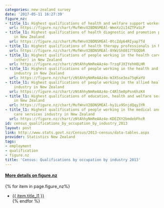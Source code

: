 ```yaml
---
categories: new-zealand survey
date: '2017-05-11 16:27:39'
figure_nz:
- title_l1: Highest qualifications of health and welfare support workers in New Zealand
  url: https://figure.nz/chart/MufWnvV2BDNSMEAl-WmnXz2iI4ZTPaSLP
- title_l1: Highest qualifications of health diagnostic and promotion professionals
    in New Zealand
  url: https://figure.nz/chart/MufWnvV2BDNSMEAl-0tcZdp64RIyap7Td
- title_l1: Highest qualifications of health therapy professionals in New Zealand
  url: https://figure.nz/chart/MufWnvV2BDNSMEAl-8YWzShO817TEQQbR
- title_l1: Highest qualifications of people working in the health care services industry
    (other) in New Zealand
  url: https://figure.nz/chart/zNtAhhyNmReAAz4o-TrzqFJXIYehH8LHR
- title_l1: Highest qualifications of people working in the health and general insurance
    industry in New Zealand
  url: https://figure.nz/chart/zNtAhhyNmReAAz4o-WJXSse3ea75qKaYU
- title_l1: Highest qualifications of people working in the allied health services
    industry in New Zealand
  url: https://figure.nz/chart/zNtAhhyNmReAAz4o-C4RlSe0pPsn6hzK4
- title_l1: Highest qualifications of education, health and welfare services managers
    in New Zealand
  url: https://figure.nz/chart/MufWnvV2BDNSMEAl-hy1Lv9SnjdQqy3YR
- title_l1: Highest qualifications of people working in the medical and other health
    care services industry in New Zealand
  url: https://figure.nz/chart/zNtAhhyNmReAAz4o-KDEZXY2bmdebFhcR
id: census_qualifications_by_occupation_by_industry_2013
layout: post
link: http://www.stats.govt.nz/Census/2013-census/data-tables.aspx
provider: Statistics New Zealand
tags:
- employment
- qualification
- figure.nz
title: 'Census: Qualifications by occupation by industry 2013'
---
```


<h4><u> More details on figure.nz</u></h4>
{% for item in page.figure_nz%}
<ul class="post-list-l2">
    <li><a href="{{ item.url }}">{{ item.title_l1 }}</a></li>
{% endfor %}
</ul>